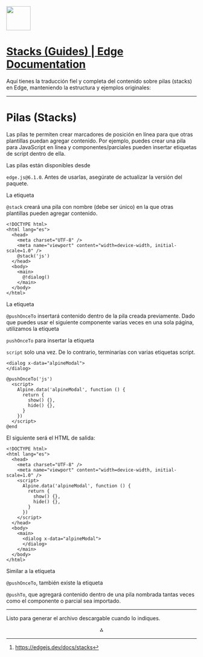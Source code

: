 <img src="https://r2cdn.perplexity.ai/pplx-full-logo-primary-dark%402x.png" style="height:64px;margin-right:32px"/>

# [Stacks (Guides) | Edge Documentation](https://edgejs.dev/docs/stacks)

Aquí tienes la traducción fiel y completa del contenido sobre pilas (stacks) en Edge, manteniendo la estructura y ejemplos originales:

***

# Pilas (Stacks)

Las pilas te permiten crear marcadores de posición en línea para que otras plantillas puedan agregar contenido. Por ejemplo, puedes crear una pila para JavaScript en línea y componentes/parciales pueden insertar etiquetas de script dentro de ella.

Las pilas están disponibles desde

`edge.js@6.1.0`. Antes de usarlas, asegúrate de actualizar la versión del paquete.

La etiqueta

`@stack` creará una pila con nombre (debe ser único) en la que otras plantillas pueden agregar contenido.

```
<!DOCTYPE html>
<html lang="es">
  <head>
    <meta charset="UTF-8" />
    <meta name="viewport" content="width=device-width, initial-scale=1.0" />
    @stack('js')
  </head>
  <body>
    <main>
      @!dialog()
    </main>
  </body>
</html>
```

La etiqueta

`@pushOnceTo` insertará contenido dentro de la pila creada previamente. Dado que puedes usar el siguiente componente varias veces en una sola página, utilizamos la etiqueta

`pushOnceTo` para insertar la etiqueta

`script` solo una vez. De lo contrario, terminarías con varias etiquetas script.

```
<dialog x-data="alpineModal">
</dialog>

@pushOnceTo('js')
  <script>
    Alpine.data('alpineModal', function () {
      return {
        show() {},
        hide() {},
      }
    })
  </script>
@end
```

El siguiente será el HTML de salida:

```
<!DOCTYPE html>
<html lang="es">
  <head>
    <meta charset="UTF-8" />
    <meta name="viewport" content="width=device-width, initial-scale=1.0" />
    <script>
      Alpine.data('alpineModal', function () {
        return {
          show() {},
          hide() {},
        }
      })
    </script>
  </head>
  <body>
    <main>
      <dialog x-data="alpineModal">
      </dialog>
    </main>
  </body>
</html>
```

Similar a la etiqueta

`@pushOnceTo`, también existe la etiqueta

`@pushTo`, que agregará contenido dentro de una pila nombrada tantas veces como el componente o parcial sea importado.

***

Listo para generar el archivo descargable cuando lo indiques.
<span style="display:none">[^1]</span>

<div style="text-align: center">⁂</div>

[^1]: https://edgejs.dev/docs/stacks

